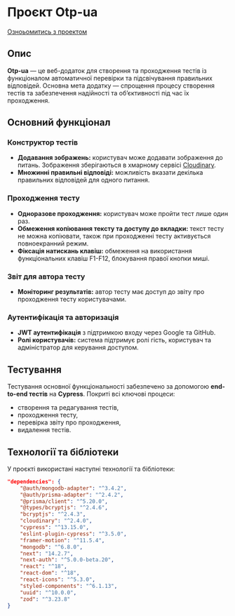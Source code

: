 # Проєкт Оtp-ua
[Озноьомитись з проектом](https://otp-ua.vercel.app/)


## Опис

**Оtp-ua** — це веб-додаток для створення та проходження тестів із функціоналом автоматичної перевірки та підсвічування правильних відповідей. Основна мета додатку — спрощення процесу створення тестів та забезпечення надійності та об’єктивності під час їх проходження.

## Основний функціонал

### Конструктор тестів
- **Додавання зображень:** користувач може додавати зображення до питань. Зображення зберігаються в хмарному сервісі [Cloudinary](https://cloudinary.com/).
- **Множинні правильні відповіді:** можливість вказати декілька правильних відповідей для одного питання.

### Проходження тесту
- **Одноразове проходження:** користувач може пройти тест лише один раз.
- **Обмеження копіювання тексту та доступу до вкладки:** текст тесту не можна копіювати, також при проходженні тесту активується повноекранний режим.
- **Фіксація натискань клавіш:** обмеження на використання функціональних клавіш F1-F12, блокування правої кнопки миші.

### Звіт для автора тесту
- **Моніторинг результатів:** автор тесту має доступ до звіту про проходження тесту користувачами.

### Аутентифікація та авторизація
- **JWT аутентифікація** з підтримкою входу через Google та GitHub.
- **Ролі користувачів:** система підтримує ролі гість, користувач та адміністратор для керування доступом.

## Тестування

Тестування основної функціональності забезпечено за допомогою **end-to-end тестів** на **Cypress**. Покриті всі ключові процеси:
- створення та редагування тестів,
- проходження тесту,
- перевірка звіту про проходження,
- видалення тестів.

## Технології та бібліотеки

У проєкті використані наступні технології та бібліотеки:

```json
"dependencies": {
    "@auth/mongodb-adapter": "^3.4.2",
    "@auth/prisma-adapter": "^2.4.2",
    "@prisma/client": "^5.20.0",
    "@types/bcryptjs": "^2.4.6",
    "bcryptjs": "^2.4.3",
    "cloudinary": "^2.4.0",
    "cypress": "^13.15.0",
    "eslint-plugin-cypress": "^3.5.0",
    "framer-motion": "^11.5.4",
    "mongodb": "^6.8.0",
    "next": "14.2.7",
    "next-auth": "^5.0.0-beta.20",
    "react": "^18",
    "react-dom": "^18",
    "react-icons": "^5.3.0",
    "styled-components": "^6.1.13",
    "uuid": "^10.0.0",
    "zod": "^3.23.8"
}
